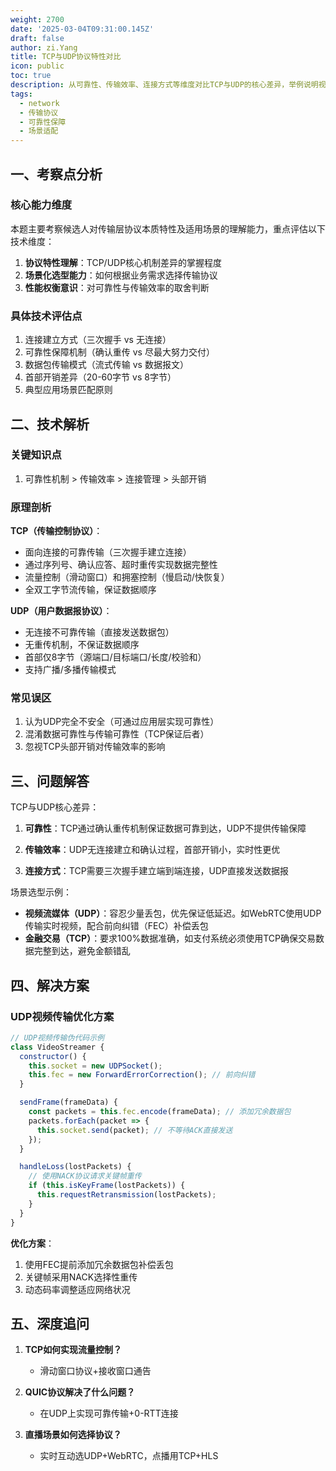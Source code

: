 ```yaml
---
weight: 2700
date: '2025-03-04T09:31:00.145Z'
draft: false
author: zi.Yang
title: TCP与UDP协议特性对比
icon: public
toc: true
description: 从可靠性、传输效率、连接方式等维度对比TCP与UDP的核心差异，举例说明视频流媒体（UDP）与金融交易（TCP）场景下的协议选型依据。
tags:
  - network
  - 传输协议
  - 可靠性保障
  - 场景适配
---
```


## 一、考察点分析

### 核心能力维度

本题主要考察候选人对传输层协议本质特性及适用场景的理解能力，重点评估以下技术维度：

1. **协议特性理解**：TCP/UDP核心机制差异的掌握程度
2. **场景化选型能力**：如何根据业务需求选择传输协议
3. **性能权衡意识**：对可靠性与传输效率的取舍判断

### 具体技术评估点

1. 连接建立方式（三次握手 vs 无连接）
2. 可靠性保障机制（确认重传 vs 尽最大努力交付）
3. 数据包传输模式（流式传输 vs 数据报文）
4. 首部开销差异（20-60字节 vs 8字节）
5. 典型应用场景匹配原则

## 二、技术解析

### 关键知识点

1. 可靠性机制 > 传输效率 > 连接管理 > 头部开销

### 原理剖析

**TCP（传输控制协议）**：

- 面向连接的可靠传输（三次握手建立连接）
- 通过序列号、确认应答、超时重传实现数据完整性
- 流量控制（滑动窗口）和拥塞控制（慢启动/快恢复）
- 全双工字节流传输，保证数据顺序

**UDP（用户数据报协议）**：

- 无连接不可靠传输（直接发送数据包）
- 无重传机制，不保证数据顺序
- 首部仅8字节（源端口/目标端口/长度/校验和）
- 支持广播/多播传输模式

### 常见误区

1. 认为UDP完全不安全（可通过应用层实现可靠性）
2. 混淆数据可靠性与传输可靠性（TCP保证后者）
3. 忽视TCP头部开销对传输效率的影响

## 三、问题解答

TCP与UDP核心差异：

1. **可靠性**：TCP通过确认重传机制保证数据可靠到达，UDP不提供传输保障
2. **传输效率**：UDP无连接建立和确认过程，首部开销小，实时性更优

3. **连接方式**：TCP需要三次握手建立端到端连接，UDP直接发送数据报

场景选型示例：

- **视频流媒体（UDP）**：容忍少量丢包，优先保证低延迟。如WebRTC使用UDP传输实时视频，配合前向纠错（FEC）补偿丢包
- **金融交易（TCP）**：要求100%数据准确，如支付系统必须使用TCP确保交易数据完整到达，避免金额错乱

## 四、解决方案

### UDP视频传输优化方案

```javascript
// UDP视频传输伪代码示例
class VideoStreamer {
  constructor() {
    this.socket = new UDPSocket();
    this.fec = new ForwardErrorCorrection(); // 前向纠错
  }

  sendFrame(frameData) {
    const packets = this.fec.encode(frameData); // 添加冗余数据包
    packets.forEach(packet => {
      this.socket.send(packet); // 不等待ACK直接发送
    });
  }

  handleLoss(lostPackets) {
    // 使用NACK协议请求关键帧重传
    if (this.isKeyFrame(lostPackets)) {
      this.requestRetransmission(lostPackets);
    }
  }
}
```

**优化方案**：

1. 使用FEC提前添加冗余数据包补偿丢包
2. 关键帧采用NACK选择性重传
3. 动态码率调整适应网络状况

## 五、深度追问

1. **TCP如何实现流量控制？**
   - 滑动窗口协议+接收窗口通告

2. **QUIC协议解决了什么问题？**
   - 在UDP上实现可靠传输+0-RTT连接

3. **直播场景如何选择协议？**
   - 实时互动选UDP+WebRTC，点播用TCP+HLS
